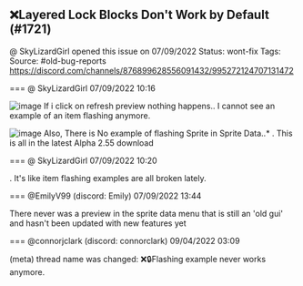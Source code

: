 ## ❌Layered Lock Blocks Don't Work by Default (#1721)
@ SkyLizardGirl opened this issue on 07/09/2022
Status: wont-fix
Tags: 
Source: #old-bug-reports https://discord.com/channels/876899628556091432/995272124707131472


=== @ SkyLizardGirl 07/09/2022 10:16


![image](https://cdn.discordapp.com/attachments/995272124707131472/995272140142161942/unknown.png?ex=65ec36e9&is=65d9c1e9&hm=c06fae4c810cfb2c73b596f410f34331c17fcbff0d0d6ac00e20d9c64cea347c&)
If i click on refresh preview nothing happens..  I cannot see an example of an item flashing anymore.

![image](https://cdn.discordapp.com/attachments/995272124707131472/995272519516950579/unknown.png?ex=65ec3743&is=65d9c243&hm=00a2120acacbafe4dad9b2ec7439a88c9ff672240beece388884965f5d3bc37d&)
Also,
There is No example of flashing Sprite in Sprite Data..*
.
This is all in the latest Alpha 2.55 download

=== @ SkyLizardGirl 07/09/2022 10:20

.
It's like item flashing examples are all broken lately.

=== @EmilyV99 (discord: Emily) 07/09/2022 13:44

There never was a preview in the sprite data menu
that is still an 'old gui' and hasn't been updated with new features yet

=== @connorjclark (discord: connorclark) 09/04/2022 03:09

(meta) thread name was changed: ❌🔒Flashing example never works anymore.
